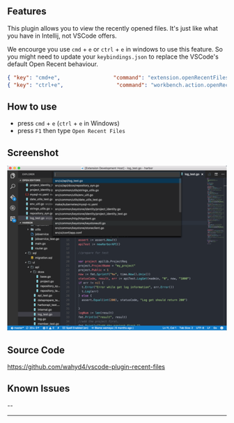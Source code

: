 
## Features
  This plugin allows you to view the recently opened files. It's just like what you have in Intellij, not VSCode offers.

  We encourge you use `cmd` + `e` or `ctrl` + `e` in windows to use this feature. So you might need to update your `keybindings.json` to replace the VSCode's default Open Recent behaviour.

  ```json
  { "key": "cmd+e",                 "command": "extension.openRecentFiles" },
  { "key": "ctrl+e",                 "command": "workbench.action.openRecent" }
  ```

## How to use
  * press `cmd` + `e` (`ctrl` + `e` in Windows)
  * press `F1` then type `Open Recent Files`

## Screenshot
![Screenshot of open recent files](screenshot.png)

## Source Code
  <https://github.com/wahyd4/vscode-plugin-recent-files>

## Known Issues

  --


-------------------------------------------------------------------------------------